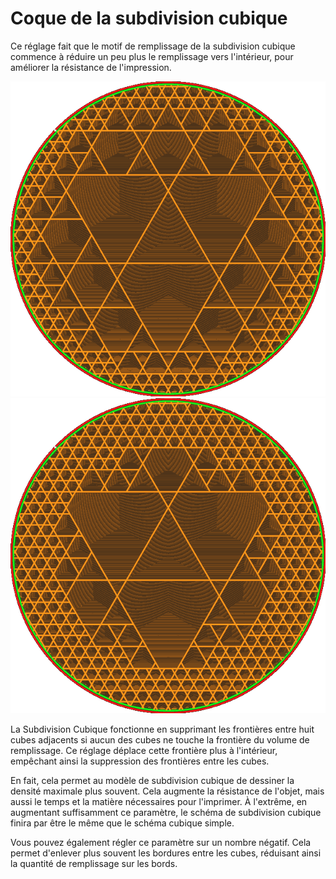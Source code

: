 Coque de la subdivision cubique
====
Ce réglage fait que le motif de remplissage de la subdivision cubique commence à réduire un peu plus le remplissage vers l'intérieur, pour améliorer la résistance de l'impression.

![Subdivision cubique sans coquille supplémentaire](../../../articles/images/sub_div_rad_add_small.png)
![Coque supplémentaire de 5mm](../../../articles/images/sub_div_rad_add_large.png)

La Subdivision Cubique fonctionne en supprimant les frontières entre huit cubes adjacents si aucun des cubes ne touche la frontière du volume de remplissage. Ce réglage déplace cette frontière plus à l'intérieur, empêchant ainsi la suppression des frontières entre les cubes.

En fait, cela permet au modèle de subdivision cubique de dessiner la densité maximale plus souvent. Cela augmente la résistance de l'objet, mais aussi le temps et la matière nécessaires pour l'imprimer. À l'extrême, en augmentant suffisamment ce paramètre, le schéma de subdivision cubique finira par être le même que le schéma cubique simple.

Vous pouvez également régler ce paramètre sur un nombre négatif. Cela permet d'enlever plus souvent les bordures entre les cubes, réduisant ainsi la quantité de remplissage sur les bords.
